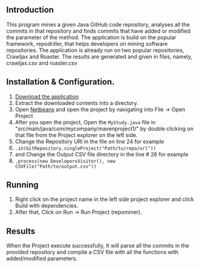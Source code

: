 ## Introduction
This program mines a given Java GitHub code repository, analyses all the commits in that repository and finds commits that have added or modified the parameter of the method. The application is build on the popular framework, repodriller, that helps developers on mining software repositories. The application is already run on two popular repositories, Crawljax and Roaster. The results are generated and given in files, namely, crawljax.csv and roaster.csv

## Installation & Configuration.
1. [Download the application](https://github.com/salmansherin29/Task-1/archive/master.zip)
2. Extract the downloaded contents into a directory.
3. Open [Netbeans](https://netbeans.org/) and open the project by navigating into File -> Open Project
4. After you open the project, Open the `MyStudy.java` file in "src/main/java/com/mycompany/mavenproject1/" by double clicking on that file from the Project explorer on the left side.
5. Change the Repository URl in the file on line 24 for example
6. `.in(GitRepository.singleProject("Path/to/repo/url"))`
7. and Change the Output CSV file directory in the line # 26 for example
8. `.process(new DevelopersVisitor(), new CSVFile("Path/to/output.csv"))`

## Running 
1. Right click on the project name in the left side project explorer and click Build with dependencies.
2. After that, Click on Run -> Run Project (repominer).

## Results
When the Project execute successfully, It will parse all the commits in the provided repository and compile a CSV file with all the functions with added/modified parameters.
 
